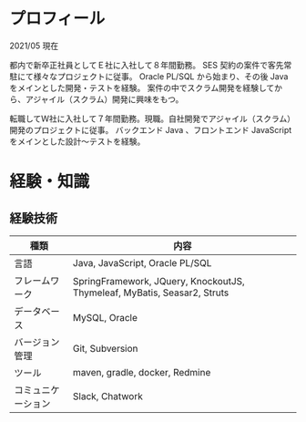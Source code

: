# プロフィール
2021/05 現在

都内で新卒正社員としてＥ社に入社して８年間勤務。 SES 契約の案件で客先常駐にて様々なプロジェクトに従事。
Oracle PL/SQL から始まり、その後 Java をメインとした開発・テストを経験。
案件の中でスクラム開発を経験してから、アジャイル（スクラム）開発に興味をもつ。

転職してＷ社に入社して７年間勤務。現職。自社開発でアジャイル（スクラム）開発のプロジェクトに従事。
バックエンド Java 、フロントエンド JavaScript をメインとした設計〜テストを経験。

# 経験・知識

## 経験技術

|種類|内容|
|---|---|
|言語|Java, JavaScript, Oracle PL/SQL|
|フレームワーク|SpringFramework, JQuery, KnockoutJS, Thymeleaf, MyBatis, Seasar2, Struts|
|データベース|MySQL, Oracle|
|バージョン管理|Git, Subversion|
|ツール|maven, gradle, docker, Redmine|
|コミュニケーション|Slack, Chatwork|
